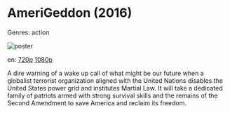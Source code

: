 # AmeriGeddon (2016)

Genres: action

![poster](http://image.tmdb.org/t/p/w500/lUZ4Ll5vX9SqEzwNLBqynWuYacp.jpg)

en:
  [720p](magnet:?xt=urn:btih:89B9F54C3C507D6FCFDB651DA98D9945839DFA3E&tr=udp://glotorrents.pw:6969/announce&tr=udp://tracker.opentrackr.org:1337/announce&tr=udp://torrent.gresille.org:80/announce&tr=udp://tracker.openbittorrent.com:80&tr=udp://tracker.coppersurfer.tk:6969&tr=udp://tracker.leechers-paradise.org:6969&tr=udp://p4p.arenabg.ch:1337&tr=udp://tracker.internetwarriors.net:1337)
  [1080p](magnet:?xt=urn:btih:3D6FF75DBDED46EDE455798289DCE5E84550345C&tr=udp://glotorrents.pw:6969/announce&tr=udp://tracker.opentrackr.org:1337/announce&tr=udp://torrent.gresille.org:80/announce&tr=udp://tracker.openbittorrent.com:80&tr=udp://tracker.coppersurfer.tk:6969&tr=udp://tracker.leechers-paradise.org:6969&tr=udp://p4p.arenabg.ch:1337&tr=udp://tracker.internetwarriors.net:1337)
  


A dire warning of a wake up call of what might be our future when a globalist terrorist organization aligned with the United Nations disables the United States power grid and institutes Martial Law. It will take a dedicated family of patriots armed with strong survival skills and the remains of the Second Amendment to save America and reclaim its freedom.